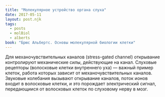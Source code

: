 ```yaml
---
title: "Молекулярное устройство органа слуха"
date: 2017-05-11
layout: post.njk
tags:
  - posts
  - molBiol
  - alberts
book: "Брюс Альбертс. Основы молекулярной биологии клетки"
---
```


Для механочувствительных каналов (stress-gated channel) открывание контролируют механические силы, действующие на канал. Слуховые рецепторы (волосковые клетки внутреннего уха) — важный пример клеток, работа которых зависит от механочувствительных каналов. Звуковые колебания вызывают открывание каналов, поток ионов входит в волосковые клетки, и это порождает электрический сигнал, передающиися от волосковых клеток по слуховому нерву в мозг.
